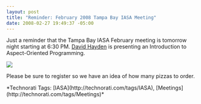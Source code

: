 ```yaml
---
layout: post
title: "Reminder: February 2008 Tampa Bay IASA Meeting"
date: 2008-02-27 19:49:37 -05:00
---
```


Just a reminder that the Tampa Bay IASA February meeting is tomorrow night starting at 6:30 PM. [David Hayden](http://www.davidhayden.com/) is presenting an Introduction to Aspect-Oriented Programming. 

[![](http://www.eventbrite.com/img/button/register_blue.gif)](http://www.eventbrite.com/event/89620056/sdorman)

Please be sure to register so we have an idea of how many pizzas to order.
  <div class="wlWriterSmartContent" id="scid:0767317B-992E-4b12-91E0-4F059A8CECA8:0d8bd4c8-4735-44ce-95ba-a96c0c5c32c1" style="padding-right: 0px; display: inline; padding-left: 0px; float: none; padding-bottom: 0px; margin: 0px; padding-top: 0px">*Technorati Tags: [IASA](http://technorati.com/tags/IASA), [Meetings](http://technorati.com/tags/Meetings)*</div>
